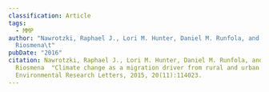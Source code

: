 ```yaml
---
classification: Article
tags:
  - MMP
author: "Nawrotzki, Raphael J., Lori M. Hunter, Daniel M. Runfola, and Fernando
  Riosmena\t"
pubDate: "2016"
citation: Nawrotzki, Raphael J., Lori M. Hunter, Daniel M. Runfola, and Fernando
  Riosmena	"Climate change as a migration driver from rural and urban Mexico."
  Environmental Research Letters, 2015, 20(11):114023.
---
```

